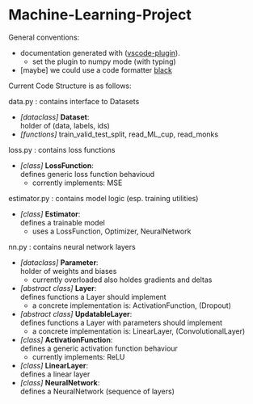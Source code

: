 # Machine-Learning-Project

General conventions:
- documentation generated with ([vscode-plugin](https://marketplace.visualstudio.com/items?itemName=njpwerner.autodocstring)).
  - set the plugin to numpy mode (with typing)
- [maybe] we could use a code formatter [black](https://github.com/psf/black)

Current Code Structure is as follows:

data.py : contains interface to Datasets
- *[dataclass]* **Dataset**:<br>holder of (data, labels, ids)
- *[functions]* train_valid_test_split, read_ML_cup, read_monks

loss.py : contains loss functions
- *[class]* **LossFunction**:<br> defines generic loss function behavioud
  - corrently implements: MSE

estimator.py : contains model logic (esp. training utilities)
- *[class]* **Estimator**:<br> defines a trainable model
  - uses a LossFunction, Optimizer, NeuralNetwork

nn.py : contains neural network layers
- *[dataclass]* **Parameter**:<br> holder of weights and biases
  - currently overloaded also holdes gradients and deltas
- *[abstract class]* **Layer**:<br> defines functions a Layer should implement
  - a concrete implementation is: ActivationFunction, (Dropout)
- *[abstract class]* **UpdatableLayer**:<br> defines functions a Layer with parameters should implement
  - a concrete implementation is: LinearLayer, (ConvolutionalLayer)
- *[class]* **ActivationFunction**:<br> defines a generic activation function behaviour
  - currently implements: ReLU
- *[class]* **LinearLayer**:<br> defines a linear layer
- *[class]* **NeuralNetwork**:<br> defines a NeuralNetwork (sequence of layers)
